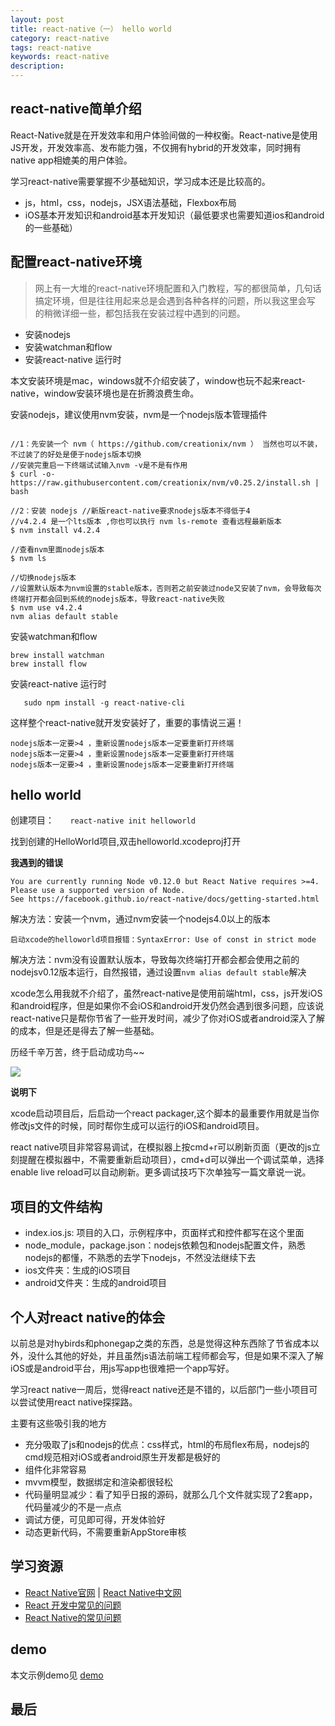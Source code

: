 ```yaml
---
layout: post
title: react-native（一） hello world
category: react-native
tags: react-native
keywords: react-native
description:
---
```


##  react-native简单介绍

React-Native就是在开发效率和用户体验间做的一种权衡。React-native是使用JS开发，开发效率高、发布能力强，不仅拥有hybrid的开发效率，同时拥有native app相媲美的用户体验。

学习react-native需要掌握不少基础知识，学习成本还是比较高的。

-   js，html，css，nodejs，JSX语法基础，Flexbox布局
-   iOS基本开发知识和android基本开发知识（最低要求也需要知道ios和android的一些基础）

##  配置react-native环境
>   网上有一大堆的react-native环境配置和入门教程，写的都很简单，几句话搞定环境，但是往往用起来总是会遇到各种各样的问题，所以我这里会写
的稍微详细一些，都包括我在安装过程中遇到的问题。

-   安装nodejs
-   安装watchman和flow
-   安装react-native 运行时

本文安装环境是mac，windows就不介绍安装了，window也玩不起来react-native，window安装环境也是在折腾浪费生命。


安装nodejs，建议使用nvm安装，nvm是一个nodejs版本管理插件

````

//1：先安装一个 nvm（ https://github.com/creationix/nvm ） 当然也可以不装，不过装了的好处是便于nodejs版本切换
//安装完重启一下终端试试输入nvm -v是不是有作用
$ curl -o- https://raw.githubusercontent.com/creationix/nvm/v0.25.2/install.sh | bash

//2：安装 nodejs //新版react-native要求nodejs版本不得低于4
//v4.2.4 是一个lts版本 ,你也可以执行 nvm ls-remote 查看远程最新版本
$ nvm install v4.2.4

//查看nvm里面nodejs版本
$ nvm ls

//切换nodejs版本
//设置默认版本为nvm设置的stable版本，否则若之前安装过node又安装了nvm，会导致每次终端打开都会回到系统的nodejs版本，导致react-native失败
$ nvm use v4.2.4
nvm alias default stable

````

安装watchman和flow

````
brew install watchman
brew install flow

````

安装react-native 运行时

````    sudo npm install -g react-native-cli    ````


这样整个react-native就开发安装好了，重要的事情说三遍！

````
nodejs版本一定要>4 ，重新设置nodejs版本一定要重新打开终端
nodejs版本一定要>4 ，重新设置nodejs版本一定要重新打开终端
nodejs版本一定要>4 ，重新设置nodejs版本一定要重新打开终端
````


## hello world

创建项目：   ````    react-native init helloworld    ````

找到创建的HelloWorld项目,双击helloworld.xcodeproj打开

**我遇到的错误**

````
You are currently running Node v0.12.0 but React Native requires >=4. Please use a supported version of Node.
See https://facebook.github.io/react-native/docs/getting-started.html
````

解决方法：安装一个nvm，通过nvm安装一个nodejs4.0以上的版本

````
启动xcode的helloworld项目报错：SyntaxError: Use of const in strict mode
````

解决方法：nvm没有设置默认版本，导致每次终端打开都会都会使用之前的nodejsv0.12版本运行，自然报错，通过设置````nvm alias default stable````解决

xcode怎么用我就不介绍了，虽然react-native是使用前端html，css，js开发iOS和android程序，但是如果你不会iOS和android开发仍然会遇到很多问题，应该说
react-native只是帮你节省了一些开发时间，减少了你对iOS或者android深入了解的成本，但是还是得去了解一些基础。

历经千辛万苦，终于启动成功鸟~~

![]({{site.url}}/assets/uploads/2016-01-11-react-native-helloworld-1.png)

**说明下**

xcode启动项目后，后启动一个react packager,这个脚本的最重要作用就是当你修改js文件的时候，同时帮你生成可以运行的iOS和android项目。

react native项目非常容易调试，在模拟器上按cmd+r可以刷新页面（更改的js立刻提醒在模拟器中，不需要重新启动项目），cmd+d可以弹出一个调试菜单，选择 enable live reload可以自动刷新。更多调试技巧下次单独写一篇文章说一说。

##  项目的文件结构

-   index.ios.js: 项目的入口，示例程序中，页面样式和控件都写在这个里面
-   node_module，package.json：nodejs依赖包和nodejs配置文件，熟悉nodejs的都懂，不熟悉的去学下nodejs，不然没法继续下去
-   ios文件夹：生成的iOS项目
-   android文件夹：生成的android项目

##  个人对react native的体会

以前总是对hybirds和phonegap之类的东西，总是觉得这种东西除了节省成本以外，没什么其他的好处，并且虽然js语法前端工程师都会写，但是如果不深入了解iOS或是android平台，用js写app也很难把一个app写好。

学习react native一周后，觉得react native还是不错的，以后部门一些小项目可以尝试使用react native探探路。

主要有这些吸引我的地方

-   充分吸取了js和nodejs的优点：css样式，html的布局flex布局，nodejs的cmd规范相对iOS或者android原生开发都是极好的
-   组件化非常容易
-   mvvm模型，数据绑定和渲染都很轻松
-   代码量明显减少：看了知乎日报的源码，就那么几个文件就实现了2套app，代码量减少的不是一点点
-   调试方便，可见即可得，开发体验好
-   动态更新代码，不需要重新AppStore审核

##  学习资源

-   [React Native官网](https://facebook.github.io/react-native/)  |  [React Native中文网](http://reactjs.cn/)
-   [React 开发中常见的问题](https://github.com/coolnameismy/dev-tips/tree/master/react-native)
-   [React Native的常见问题](http://bbs.reactnative.cn/topic/130/%E6%96%B0%E6%89%8B%E6%8F%90%E9%97%AE%E5%89%8D%E5%85%88%E6%9D%A5%E8%BF%99%E9%87%8C%E7%9C%8B%E7%9C%8B-react-native%E7%9A%84%E5%B8%B8%E8%A7%81%E9%97%AE%E9%A2%98)

##  demo

本文示例demo见 [demo](https://github.com/coolnameismy/demo/react-native/helloworld)


##  最后


<div style="display:none">

布局
控件
样式
调试
插件开发

组件化
路由
网络请求
动画

//优点

组件化非常容易
css的布局模式比iOS和android原生的都要优雅
引入css样式，比原生代码写样式要方便的多的多
mvvm模型，数据绑定和渲染都很轻松
代码量明显减少
可以使用路由
调试方便，可见即可得



</div>
